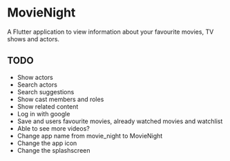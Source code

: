 # MovieNight

A Flutter application to view information about your favourite movies, TV shows and actors.

## TODO
- Show actors
- Search actors
- Search suggestions
- Show cast members and roles
- Show related content
- Log in with google
- Save and users favourite movies, already watched movies and watchlist
- Able to see more videos?
- Change app name from movie_night to MovieNight
- Change the app icon
- Change the splashscreen
